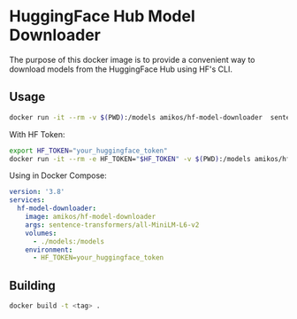 # HuggingFace Hub Model Downloader

The purpose of this docker image is to provide a convenient way to download models from the HuggingFace Hub using HF's CLI.

## Usage

```bash
docker run -it --rm -v $(PWD):/models amikos/hf-model-downloader  sentence-transformers/all-MiniLM-L6-v2
```

With HF Token:

```bash
export HF_TOKEN="your_huggingface_token"
docker run -it --rm -e HF_TOKEN="$HF_TOKEN" -v $(PWD):/models amikos/hf-model-downloader  sentence-transformers/all-MiniLM-L6-v2
```

Using in Docker Compose:

```yaml
version: '3.8'
services:
  hf-model-downloader:
    image: amikos/hf-model-downloader
    args: sentence-transformers/all-MiniLM-L6-v2
    volumes:
      - ./models:/models
    environment:
      - HF_TOKEN=your_huggingface_token
```

## Building

```bash
docker build -t <tag> .
```
